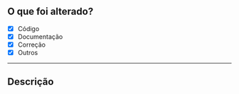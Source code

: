 ## O que foi alterado?

- [x] Código
- [x] Documentação
- [x] Correção
- [x] Outros
---

## Descrição



